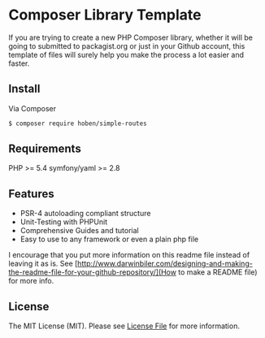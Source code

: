 Composer Library Template
=========================

If you are trying to create a new PHP Composer library, whether it will be going to submitted to packagist.org or just in your Github account, this template of files will surely help you make the process a lot easier and faster.

Install
--------
Via Composer
``` bash
$ composer require hoben/simple-routes
```

Requirements
--------
PHP >= 5.4
symfony/yaml >= 2.8

Features
--------

* PSR-4 autoloading compliant structure
* Unit-Testing with PHPUnit
* Comprehensive Guides and tutorial
* Easy to use to any framework or even a plain php file


I encourage that you put more information on this readme file instead of leaving it as is. See [http://www.darwinbiler.com/designing-and-making-the-readme-file-for-your-github-repository/](How to make a README file) for more info.

License
--------
The MIT License (MIT). Please see [License File](https://github.com/hoben/simple-routes/master/LICENSE.md) for more information.

